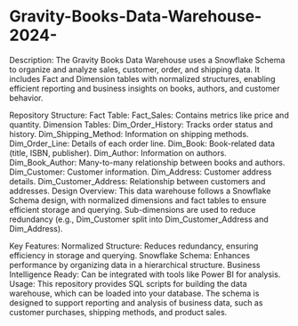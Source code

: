 # Gravity-Books-Data-Warehouse-2024-
Description:
The Gravity Books Data Warehouse uses a Snowflake Schema to organize and analyze sales, customer, order, and shipping data. It includes Fact and Dimension tables with normalized structures, enabling efficient reporting and business insights on books, authors, and customer behavior.

Repository Structure:
Fact Table:
Fact_Sales: Contains metrics like price and quantity.
Dimension Tables:
Dim_Order_History: Tracks order status and history.
Dim_Shipping_Method: Information on shipping methods.
Dim_Order_Line: Details of each order line.
Dim_Book: Book-related data (title, ISBN, publisher).
Dim_Author: Information on authors.
Dim_Book_Author: Many-to-many relationship between books and authors.
Dim_Customer: Customer information.
Dim_Address: Customer address details.
Dim_Customer_Address: Relationship between customers and addresses.
Design Overview:
This data warehouse follows a Snowflake Schema design, with normalized dimensions and fact tables to ensure efficient storage and querying. Sub-dimensions are used to reduce redundancy (e.g., Dim_Customer split into Dim_Customer_Address and Dim_Address).

Key Features:
Normalized Structure: Reduces redundancy, ensuring efficiency in storage and querying.
Snowflake Schema: Enhances performance by organizing data in a hierarchical structure.
Business Intelligence Ready: Can be integrated with tools like Power BI for analysis.
Usage:
This repository provides SQL scripts for building the data warehouse, which can be loaded into your database. The schema is designed to support reporting and analysis of business data, such as customer purchases, shipping methods, and product sales.

